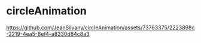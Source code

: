 # circleAnimation

https://github.com/JeanSilvany/circleAnimation/assets/73763375/2223898c-2219-4ea5-8ef4-a8330d84c8a3

